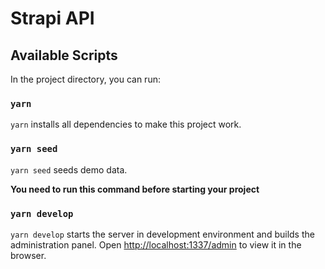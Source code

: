 # Strapi API

## Available Scripts

In the project directory, you can run:

### `yarn`

`yarn` installs all dependencies to make this project work.

### `yarn seed`

`yarn seed` seeds demo data.

**You need to run this command before starting your project**

### `yarn develop`
`yarn develop` starts the server in development environment and builds the administration panel.
Open [http://localhost:1337/admin](http://localhost:1337/admin) to view it in the browser.
